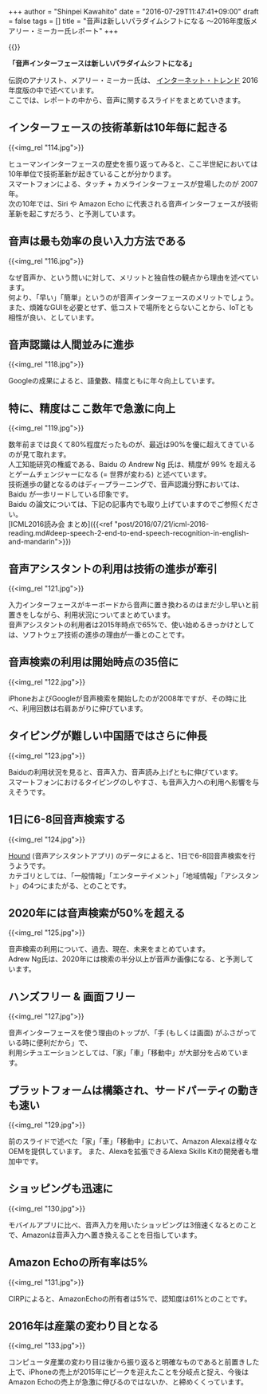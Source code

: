 +++
author = "Shinpei Kawahito"
date = "2016-07-29T11:47:41+09:00"
draft = false
tags = []
title = "音声は新しいパラダイムシフトになる 〜2016年度版メアリー・ミーカー氏レポート"
+++

{{<slideshare D0N5V1PjTsIasR>}}

__「音声インターフェースは新しいパラダイムシフトになる」__ 

伝説のアナリスト、メアリー・ミーカー氏は、 [インターネット・トレンド](http://www.kpcb.com/internet-trends) 2016年度版の中で述べています。  
ここでは、レポートの中から、音声に関するスライドをまとめていきます。

## インターフェースの技術革新は10年毎に起きる
{{<img_rel "114.jpg">}}

ヒューマンインターフェースの歴史を振り返ってみると、ここ半世紀においては10年単位で技術革新が起きていることが分かります。  
スマートフォンによる、タッチ + カメラインターフェースが登場したのが 2007年。  
次の10年では、Siri や Amazon Echo に代表される音声インターフェースが技術革新を起こすだろう、と予測しています。

## 音声は最も効率の良い入力方法である
{{<img_rel "116.jpg">}}

なぜ音声か、という問いに対して、メリットと独自性の観点から理由を述べています。  
何より、「早い」「簡単」というのが音声インターフェースのメリットでしょう。  
また、煩雑なGUIを必要とせず、低コストで場所をとらないことから、IoTとも相性が良い、としています。  

## 音声認識は人間並みに進歩
{{<img_rel "118.jpg">}}

Googleの成果によると、語彙数、精度ともに年々向上しています。

## 特に、精度はここ数年で急激に向上
{{<img_rel "119.jpg">}}

数年前までは良くて80%程度だったものが、最近は90%を優に超えてきているのが見て取れます。  
人工知能研究の権威である、Baidu の Andrew Ng 氏は、精度が 99% を超えるとゲームチェンジャーになる (= 世界が変わる) と述べています。  
技術進歩の鍵となるのはディープラーニングで、音声認識分野においては、Baidu が一歩リードしている印象です。  
Baidu の論文については、下記の記事内でも取り上げていますのでご参照ください。  
[ICML2016読み会 まとめ]({{<ref "post/2016/07/21/icml-2016-reading.md#deep-speech-2-end-to-end-speech-recognition-in-english-and-mandarin">}})

## 音声アシスタントの利用は技術の進歩が牽引
{{<img_rel "121.jpg">}}

入力インターフェースがキーボードから音声に置き換わるのはまだ少し早いと前置きをしながら、利用状況についてまとめています。  
音声アシスタントの利用者は2015年時点で65%で、使い始めるきっかけとしては、ソフトウェア技術の進歩の理由が一番とのことです。

## 音声検索の利用は開始時点の35倍に
{{<img_rel "122.jpg">}}

iPhoneおよびGoogleが音声検索を開始したのが2008年ですが、その時に比べ、利用回数は右肩あがりに伸びています。  

## タイピングが難しい中国語ではさらに伸長
{{<img_rel "123.jpg">}}

Baiduの利用状況を見ると、音声入力、音声読み上げともに伸びています。  
スマートフォンにおけるタイピングのしやすさ、も音声入力への利用へ影響を与えそうです。

## 1日に6-8回音声検索する
{{<img_rel "124.jpg">}}

[Hound](http://www.soundhound.com/hound) (音声アシスタントアプリ) のデータによると、1日で6-8回音声検索を行うようです。  
カテゴリとしては、「一般情報」「エンターテイメント」「地域情報」「アシスタント」の4つにまたがる、とのことです。

## 2020年には音声検索が50%を超える
{{<img_rel "125.jpg">}}

音声検索の利用について、過去、現在、未来をまとめています。  
Adrew Ng氏は、2020年には検索の半分以上が音声か画像になる、と予測しています。

## ハンズフリー & 画面フリー
{{<img_rel "127.jpg">}}

音声インターフェースを使う理由のトップが、「手 (もしくは画面) がふさがっている時に便利だから」で、  
利用シチュエーションとしては、「家」「車」「移動中」が大部分を占めています。

## プラットフォームは構築され、サードパーティの動きも速い
{{<img_rel "129.jpg">}}

前のスライドで述べた「家」「車」「移動中」において、Amazon Alexaは様々なOEMを提供しています。
また、Alexaを拡張できるAlexa Skills Kitの開発者も増加中です。

## ショッピングも迅速に
{{<img_rel "130.jpg">}}

モバイルアプリに比べ、音声入力を用いたショッピングは3倍速くなるとのことで、Amazonは音声入力へ置き換えることを目指しています。

## Amazon Echoの所有率は5%
{{<img_rel "131.jpg">}}

CIRPによると、AmazonEchoの所有者は5%で、認知度は61%とのことです。

## 2016年は産業の変わり目となる
{{<img_rel "133.jpg">}}

コンピュータ産業の変わり目は後から振り返ると明確なものであると前置きした上で、iPhoneの売上が2015年にピークを迎えたことを分岐点と捉え、今後はAmazon Echoの売上が急激に伸びるのではないか、と締めくくっています。
